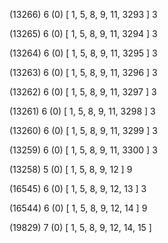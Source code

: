 (13266) 6 (0) [ 1, 5, 8, 9, 11, 3293 ] 3 


(13265) 6 (0) [ 1, 5, 8, 9, 11, 3294 ] 3 


(13264) 6 (0) [ 1, 5, 8, 9, 11, 3295 ] 3 


(13263) 6 (0) [ 1, 5, 8, 9, 11, 3296 ] 3 


(13262) 6 (0) [ 1, 5, 8, 9, 11, 3297 ] 3 


(13261) 6 (0) [ 1, 5, 8, 9, 11, 3298 ] 3 


(13260) 6 (0) [ 1, 5, 8, 9, 11, 3299 ] 3 


(13259) 6 (0) [ 1, 5, 8, 9, 11, 3300 ] 3 


(13258) 5 (0) [ 1, 5, 8, 9, 12 ] 9 


(16545) 6 (0) [ 1, 5, 8, 9, 12, 13 ] 3 


(16544) 6 (0) [ 1, 5, 8, 9, 12, 14 ] 9 


(19829) 7 (0) [ 1, 5, 8, 9, 12, 14, 15 ]  


